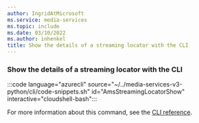```yaml
---
author: IngridAtMicrosoft
ms.service: media-services
ms.topic: include
ms.date: 03/10/2022
ms.author: inhenkel
title: Show the details of a streaming locator with the CLI
---
```


### Show the details of a streaming locator with the CLI

:::code language="azurecli" source="~/../media-services-v3-python/cli/code-snippets.sh" id="AmsStreamingLocatorShow" interactive="cloudshell-bash":::

For more information about this command, see the [CLI reference](/cli/azure/ams/streaming-locator?view=azure-cli-latest&preserve-view=true#az-ams-streaming-locator-show).
